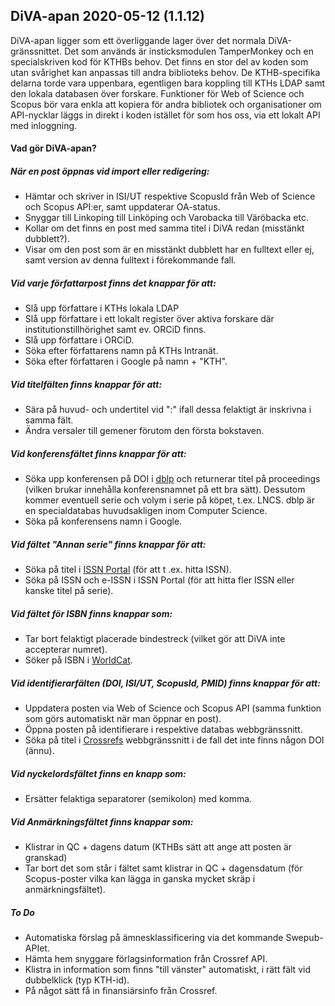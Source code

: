 ## DiVA-apan 2020-05-12 (1.1.12)

DiVA-apan ligger som ett överliggande lager över det normala DiVA-gränssnittet. Det som används är insticksmodulen TamperMonkey och en specialskriven kod för KTHBs behov. Det finns en stor del av koden som utan svårighet kan anpassas till andra biblioteks behov. De KTHB-specifika delarna torde vara uppenbara, egentligen bara koppling till KTHs LDAP samt den lokala databasen över forskare. Funktioner för Web of Science och Scopus bör vara enkla att kopiera för andra bibliotek och organisationer om API-nycklar läggs in direkt i koden istället för som hos oss, via ett lokalt API med inloggning.

#### Vad gör DiVA-apan?

##### När en post öppnas vid import eller redigering:

- Hämtar och skriver in ISI/UT respektive ScopusId från Web of Science och Scopus API:er, samt uppdaterar OA-status.
- Snyggar till Linkoping till Linköping och Varobacka till Väröbacka etc.
- Kollar om det finns en post med samma titel i DiVA redan (misstänkt dubblett?).
- Visar om den post som är en misstänkt dubblett har en fulltext eller ej, samt version av denna fulltext i förekommande fall.

##### Vid varje författarpost finns det knappar för att:

- Slå upp författare i KTHs lokala LDAP
- Slå upp författare i ett lokalt register över aktiva forskare där institutionstillhörighet samt ev. ORCiD finns.
- Slå upp författare i ORCiD.
- Söka efter författarens namn på KTHs Intranät.
- Söka efter författaren i Google på namn + "KTH".

##### Vid titelfälten finns knappar för att:

- Sära på huvud- och undertitel vid  ":"  ifall dessa felaktigt är inskrivna i samma fält.
- Ändra versaler till gemener förutom den första bokstaven.

##### Vid konferensfältet finns knappar för att:

- Söka upp konferensen på DOI i [dblp](https://dblp.uni-trier.de/) och returnerar titel på proceedings (vilken brukar innehålla konferensnamnet på ett bra sätt). Dessutom kommer eventuell serie och volym i serie på köpet, t.ex. LNCS. dblp är en specialdatabas huvudsakligen inom Computer Science.
- Söka på konferensens namn i Google.

##### Vid fältet "Annan serie" finns knappar för att:

- Söka på titel i [ISSN Portal](https://portal.issn.org/) (för att t .ex. hitta ISSN).
- Söka på ISSN och e-ISSN i ISSN Portal (för att hitta fler ISSN eller kanske titel på serie).

##### Vid fältet för ISBN finns knappar som:

- Tar bort felaktigt placerade bindestreck (vilket gör att DiVA inte accepterar numret).
- Söker på ISBN i [WorldCat](https://www.worldcat.org/).

##### Vid identifierarfälten (DOI, ISI/UT, ScopusId, PMID) finns knappar för att:

- Uppdatera posten via Web of Science och Scopus API (samma funktion som görs automatiskt när man öppnar en post).
- Öppna posten på identifierare i respektive databas webbgränssnitt.
- Söka på titel i [Crossrefs](https://search.crossref.org/) webbgränssnitt i de fall det inte finns någon DOI (ännu).

##### Vid nyckelordsfältet finns en knapp som:

- Ersätter felaktiga separatorer (semikolon) med komma.

##### Vid Anmärkningsfältet finns knappar som:

- Klistrar in QC + dagens datum (KTHBs sätt att ange att posten är granskad)
- Tar bort det som står i fältet samt klistrar in QC + dagensdatum (för Scopus-poster vilka kan lägga in ganska mycket skräp i anmärkningsfältet).

##### To Do

- Automatiska förslag på ämnesklassificering via det kommande Swepub-APIet.
- Hämta hem snyggare förlagsinformation från Crossref API.
- Klistra in information som finns "till vänster" automatiskt, i rätt fält vid dubbelklick (typ KTH-id).
- På något sätt få in finansiärsinfo från Crossref.


